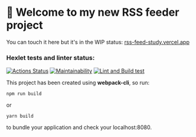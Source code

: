 # 🚀 Welcome to my new RSS feeder project
You can touch it here but it's in the WIP status: 
[rss-feed-study.vercel.app](https://rss-feed-study.vercel.app/)

### Hexlet tests and linter status:
[![Actions Status](https://github.com/ilyavazhenin/frontend-project-11/workflows/hexlet-check/badge.svg)](https://github.com/ilyavazhenin/frontend-project-11/actions) [![Maintainability](https://api.codeclimate.com/v1/badges/6cd21f902711d00721f2/maintainability)](https://codeclimate.com/github/ilyavazhenin/frontend-project-11/maintainability) [![Lint and Build test](https://github.com/ilyavazhenin/frontend-project-11/actions/workflows/lint-build-check.yml/badge.svg)](https://github.com/ilyavazhenin/frontend-project-11/actions/workflows/lint-build-check.yml)

This project has been created using **webpack-cli**, so run:

```
npm run build
```

or

```
yarn build
```

to bundle your application and check your localhost:8080.
